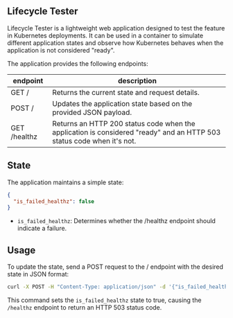 Lifecycle Tester
---

Lifecycle Tester is a lightweight web application designed to test the feature in Kubernetes deployments. It can be used in a container to simulate different application states and observe how Kubernetes behaves when the application is not considered "ready".

The application provides the following endpoints:

| endpoint | description |
| - | - |
| GET / | Returns the current state and request details. |
| POST / | Updates the application state based on the provided JSON payload. |
| GET /healthz | Returns an HTTP 200 status code when the application is considered "ready" and an HTTP 503 status code when it's not.

## State

The application maintains a simple state:

```json
{
  "is_failed_healthz": false
}
```

- `is_failed_healthz`: Determines whether the /healthz endpoint should indicate a failure.

## Usage

To update the state, send a POST request to the / endpoint with the desired state in JSON format:

```bash
curl -X POST -H "Content-Type: application/json" -d '{"is_failed_healthz": true}' http://localhost:8080/
```

This command sets the `is_failed_healthz` state to true, causing the `/healthz` endpoint to return an HTTP 503 status code.
